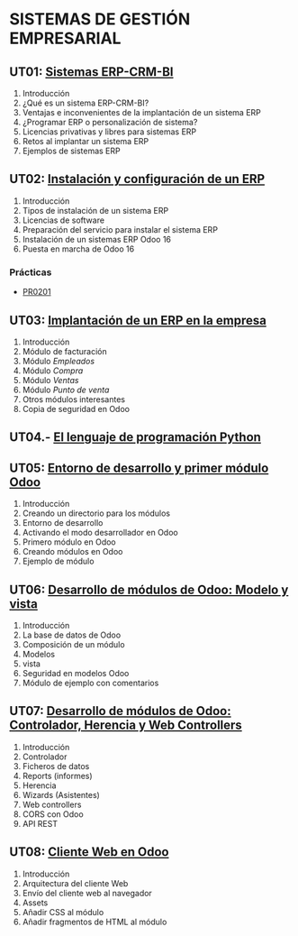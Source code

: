 # SISTEMAS DE GESTIÓN EMPRESARIAL

## UT01: [Sistemas ERP-CRM-BI](./ut01_sistemas_erp_crm_bi.md)

1. Introducción
2. ¿Qué es un sistema ERP-CRM-BI?
3. Ventajas e inconvenientes de la implantación de un sistema ERP
4. ¿Programar ERP o personalización de sistema?
5. Licencias privativas y libres para sistemas ERP
6. Retos al implantar un sistema ERP
7. Ejemplos de sistemas ERP



## UT02: [Instalación y configuración de un ERP](./ut02_instalacion_configuracion_erp.md)

1. Introducción
2. Tipos de instalación de un sistema ERP
3. Licencias de software
4. Preparación del servicio para instalar el sistema ERP
5. Instalación de un sistemas ERP Odoo 16
6. Puesta en marcha de Odoo 16

### Prácticas

- [PR0201](./ut02_instalacion/pr0201.md)


## UT03: [Implantación de un ERP en la empresa](./ut03_implantacion_erp_en_la_empresa.md)

1. Introducción
2. Módulo de facturación
3. Módulo *Empleados*
4. Módulo *Compra*
5. Módulo *Ventas*
6. Módulo *Punto de venta*
7. Otros módulos interesantes
8. Copia de seguridad en Odoo


## UT04.- [El lenguaje de programación Python](./ut04_python.md)




## UT05: [Entorno de desarrollo y primer módulo Odoo](./ut05_entorno_desarrollo_primer_modulo.md)

1. Introducción
2. Creando un directorio para los módulos
3. Entorno de desarrollo
4. Activando el modo desarrollador en Odoo
5. Primero módulo en Odoo
6. Creando módulos en Odoo
7. Ejemplo de módulo




## UT06: [Desarrollo de módulos de Odoo: Modelo y vista](./ut06_desarrollo_modulos_modelo_vista.md)

1. Introducción
2. La base de datos de Odoo
3. Composición de un módulo
4. Modelos
5. vista
6. Seguridad en modelos Odoo
7. Módulo de ejemplo con comentarios



## UT07: [Desarrollo de módulos de Odoo: Controlador, Herencia y Web Controllers](./ut07_desarrollo_modulos_controlador_herencia.md)

1. Introducción
2. Controlador
3. Ficheros de datos
4. Reports (informes)
5. Herencia
6. Wizards (Asistentes)
7. Web controllers
8. CORS con Odoo
9. API REST



## UT08: [Cliente Web en Odoo](./ut08_cliente_web.md)

1. Introducción
2. Arquitectura del cliente Web
3. Envío del cliente web al navegador
4. Assets
5. Añadir CSS al módulo
6. Añadir fragmentos de HTML al módulo